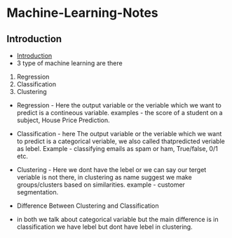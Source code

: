 # Machine-Learning-Notes
## Introduction 
- [Introduction]()
- 3 type of machine learning are there 
1. Regression
2. Classification
3. Clustering
- Regression - Here the output variable or the veriable which we want to predict is a contineous variable. examples  - the score of a student on a subject, House Price Prediction.
- Classification - here The output variable or the veriable which we want to predict is a categorical veriable, we also called thatpredicted veriable as lebel. Example - classifying  emails as spam or ham, True/false, 0/1 etc.
- Clustering - Here we dont have the lebel or we can say our terget veriable is not there, in clustering as name suggest we make groups/clusters based on similarities. example - customer segmentation.

- Difference Between Clustering and Classification
- in both we talk about categorical variable but the main difference is in classification we have lebel but dont have lebel in clustering. 
